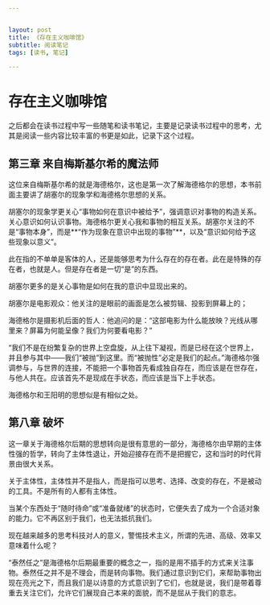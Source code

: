 ```yaml
---


layout: post
title: 《存在主义咖啡馆》
subtitle: 阅读笔记
tags: [读书, 笔记]

---
```


<head>
    <script src="https://cdn.mathjax.org/mathjax/latest/MathJax.js?config=TeX-AMS-MML_HTMLorMML" type="text/javascript"></script>
    <script type="text/x-mathjax-config">
        MathJax.Hub.Config({
            tex2jax: {
            skipTags: ['script', 'noscript', 'style', 'textarea', 'pre'],
            inlineMath: [['$','$']]
            }
        });
    </script>
</head>




# 存在主义咖啡馆


之后都会在读书过程中写一些随笔和读书笔记，主要是记录读书过程中的思考，尤其是阅读一些内容比较丰富的书更是如此，记录下这个过程。

## 第三章 来自梅斯基尔希的魔法师

这位来自梅斯基尔希的就是海德格尔，这也是第一次了解海德格尔的思想，本书前面主要讲了胡塞尔的现象学和海德格尔思想的关系。

胡塞尔的现象学更关心“事物如何在意识中被给予”，强调意识对事物的构造关系。关心意识如何认识事物。海德格尔更关心我和事物的相互关系。胡塞尔关注的不是“事物本身”，而是**“作为现象在意识中出现的事物”**，以及“意识如何给予这些现象以意义”。

此在指的不单单是客体的人，还是能够思考为什么存在的存在者。此在是特殊的存在者，也就是人。但是存在者是一切“是”的东西。

胡塞尔更多的是关心事物是如何在我的意识中显现出来的。

胡塞尔是电影观众：他关注的是眼前的画面是怎么被剪辑、投影到屏幕上的；

海德格尔是摄影机后面的哲人：他追问的是：“这部电影为什么能放映？光线从哪里来？屏幕为何能呈像？我们为何要看电影？”


“我们不是在纷繁复杂的世界上空盘旋，从上往下凝视，而是已经在这个世界上，并且参与其中——我们“被抛”到这里。而“被抛性”必定是我们的起点。”海德格尔强调参与，与世界的连接，不能把一个事物首先看成独自存在，而应该是在世存在，与他人共在。应该首先不是现成在手状态，而应该是当下上手状态。


海德格尔和王阳明的思想似是有相似之处。


## 第八章 破坏

这一章关于海德格尔后期的思想转向是很有意思的一部分，海德格尔由早期的主体性强的哲学，转向了主体性退让，开始迎接存在而不是把握它，这和当时的时代背景由很大关系。

关于主体性，主体性并不是指人，而是指可以思考、选择、改变的存在，不是被动的工具。不是所有的人都有主体性。

当某个东西处于“随时待命”或“准备就绪”的状态时，它便失去了成为一个合适对象的能力。它不再区别于我们，也无法抵抗我们。

现在越来越多的思考科技对人的意义，警惕技术主义，所谓的先进、高级、效率又意味着什么呢？

“泰然任之”是海德格尔后期最重要的概念之一，指的是用不插手的方式来关注事物。泰然任之并不是不理会，而是转向事物。我们通过意识到它们，来帮助事物出现在亮光之下，而且我们是以诗意的方式意识到了它们，也就是说，我们是带着尊重去关注它们，允许它们展现自己本来的面貌，而不是屈从于我们的意志。